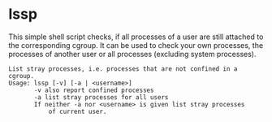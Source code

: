 # lssp

This simple shell script checks, if all processes of a user are still attached
to the corresponding cgroup. It can be used to check your own processes, the
processes of another user or all processes (excluding system processes).

    List stray processes, i.e. processes that are not confined in a cgroup.
    Usage: lssp [-v] [-a | <username>]
           -v also report confined processes
           -a list stray processes for all users
           If neither -a nor <username> is given list stray processes
               of current user.

